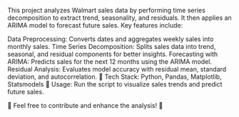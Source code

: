 This project analyzes Walmart sales data by performing time series decomposition to extract trend, seasonality, and residuals. It then applies an ARIMA model to forecast future sales. Key features include:

Data Preprocessing: Converts dates and aggregates weekly sales into monthly sales.
Time Series Decomposition: Splits sales data into trend, seasonal, and residual components for better insights.
Forecasting with ARIMA: Predicts sales for the next 12 months using the ARIMA model.
Residual Analysis: Evaluates model accuracy with residual mean, standard deviation, and autocorrelation.
🔹 Tech Stack: Python, Pandas, Matplotlib, Statsmodels
🔹 Usage: Run the script to visualize sales trends and predict future sales.

📌 Feel free to contribute and enhance the analysis! 🚀
